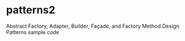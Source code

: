 # patterns2
Abstract Factory, Adapter, Builder, Façade, and Factory Method Design Patterns sample code
